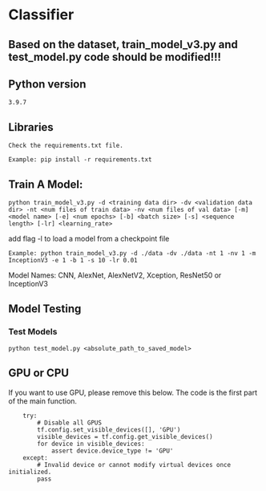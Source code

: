 # Classifier

## Based on the dataset, train_model_v3.py and test_model.py code should be modified!!!

## Python version
    3.9.7

## Libraries
    Check the requirements.txt file.

    Example: pip install -r requirements.txt

## Train A Model:

    python train_model_v3.py -d <training data dir> -dv <validation data dir> -nt <num files of train data> -nv <num files of val data> [-m] <model name> [-e] <num epochs> [-b] <batch size> [-s] <sequence length> [-lr] <learning_rate> 

add flag -l to load a model from a checkpoint file

    Example: python train_model_v3.py -d ./data -dv ./data -nt 1 -nv 1 -m InceptionV3 -e 1 -b 1 -s 10 -lr 0.01 
    
Model Names:  CNN, AlexNet, AlexNetV2, Xception, ResNet50 or InceptionV3


## Model Testing

### Test Models
    
    python test_model.py <absolute_path_to_saved_model>

## GPU or CPU
If you want to use GPU, please remove this below. The code is the first part of the main function.
```
    try:
        # Disable all GPUS
        tf.config.set_visible_devices([], 'GPU')
        visible_devices = tf.config.get_visible_devices()
        for device in visible_devices:
            assert device.device_type != 'GPU'
    except:
        # Invalid device or cannot modify virtual devices once initialized.
        pass
```
